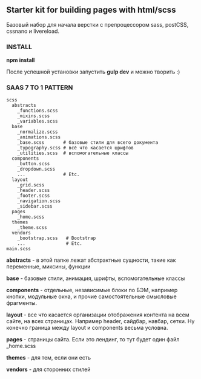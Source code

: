 ## Starter kit for building pages with html/scss
Базовый набор для начала верстки с препроцессором sass, postCSS, cssnano и livereload. 


### INSTALL
**npm install**

После успешной установки запустить **gulp dev** и можно творить :)


### SAAS 7 TO 1 PATTERN  
    scss  
      abstracts  
        _functions.scss  
        _mixins.scss  
        _variables.scss  
      base  
        _normalize.scss  
        _animations.scss  
        _base.scss       # базовые стили для всего документа  
        _typography.scss # всё что касается шрифтов  
        _utilities.scss  # вспомогательные классы  
      components  
        _button.scss  
        _dropdown.scss  
        ...              # Etc.  
      layout  
        _grid.scss  
        _header.scss  
        _footer.scss  
        _navigation.scss  
        _sidebar.scss  
      pages  
        _home.scss  
      themes  
        _theme.scss  
      vendors  
        _bootstrap.scss   # Bootstrap  
        ...               # Etc.  
    main.scss  

**abstracts** - в этой папке лежат абстрактные сущности, такие как переменные, миксины, функции

**base** - базовые стили, анимация, шрифты, вспомогательные классы

**components** - отдельные, независимые блоки по БЭМ, например кнопки, модульные окна, и прочие самостоятельные смысловые фрагменты.

**layout** - все что касается организации отображения контента на всем сайте, на всех страницах. Например header, сайдбар, навбар, сетки. Ну конечно граница между layout и components весьма условна. 

**pages** - страницы сайта. Если это лендинг, то тут будет один файл _home.scss

**themes** - для тем, если они есть

**vendors** - для сторонних стилей

